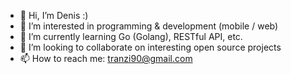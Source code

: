 - 👋 Hi, I’m Denis :)
- 👀 I’m interested in programming & development (mobile / web)
- 🌱 I’m currently learning Go (Golang), RESTful API, etc.
- 💞️ I’m looking to collaborate on interesting open source projects
- 📫 How to reach me: tranzi90@gmail.com

<!---
tranzi90/tranzi90 is a ✨ special ✨ repository because its `README.md` (this file) appears on your GitHub profile.
You can click the Preview link to take a look at your changes.
--->
